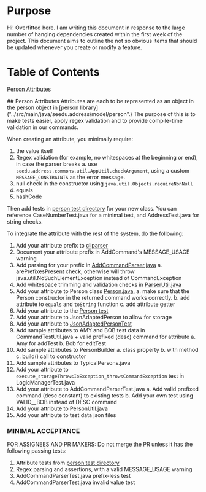 # Purpose
Hi! Overfitted here. I am writing this document in response to the large number of hanging dependencies created within
the first week of the project. This document aims to outline the not so obvious items that should be updated whenever
you create or modify a feature.

# Table of Contents
[Person Attributes](#attributes)

<a name="attributes"/>
## Person Attributes
Attributes are each to be represented as an object in the person object in [person library]("../src/main/java/seedu.address/model/person".)
The purpose of this is to make tests easier, apply regex validation and to provide compile-time validation in our 
commands.

When creating an attribute, you minimally require:
1. the value itself
2. Regex validation (for example, no whitespaces at the beginning or end), in case the parser breaks
   a. use `seedu.address.commons.util.AppUtil.checkArgument`, using a custom `MESSAGE_CONSTRAINTS` as the error message.
3. null check in the constructor using `java.util.Objects.requireNonNull`
4. equals
5. hashCode

Then add tests in [person test directory]("../src/main/java/seedu.address/model/person") for your new class.
You can reference CaseNumberTest.java for a minimal test, and AddressTest.java for string checks.

To integrate the attribute with the rest of the system, do the following:
1. Add your attribute prefix to [cliparser]("../src/main/java/seedu/address/logic/parser/CliSyntax.java")
2. Document your attribute prefix in AddCommand's MESSAGE_USAGE warning
3. Add parsing for your prefix in [AddCommandParser.java]("src/main/java/seedu/address/logic/parser/AddCommandParser.java")
   a. arePrefixesPresent check, otherwise will throw java.util.NoSuchElementException instead of CommandException
4. Add whitespace trimming and validation checks in [ParserUtil.java]("..//home/naws/tp/src/main/java/seedu/address/logic/parser/ParserUtil.java")
5. Add your attribute to Person class [Person.java]("..//home/naws/tp/src/main/java/seedu/address/model/person/Person.java"),
   a. make sure that the Person constructor in the returned command works correctly.
   b. add attribute to `equals` and `toString` function
   c. add attribute getter
6. Add your attribute to the [Person test]("../src/test/java/seedu/address/model/person/PersonTest.java")
7. Add your attribute to JsonAdaptedPerson to allow for storage
8. Add your attribute to [JsonAdaptedPersonTest]("../src/test/java/seedu/address/storage/JsonAdaptedPersonTest.java")
9. Add sample attributes to AMY and BOB test data in CommandTestUtil.java + valid prefixed (desc) command for attribute
   a. Amy for addTest
   b. Bob for editTest
10. Add sample attributes to PersonBuilder
    a. class property
    b. with<Attribute> method
    c. build() call to constructor
11. Add sample attributes to TypicalPersons.java
12. Add your attribute to `execute_storageThrowsIoException_throwsCommandException` test in LogicManagerTest.java
13. Add your attribute to AddCommandParserTest.java
    a. Add valid prefixed command (desc constant) to existing tests
    b. Add your own test using VALID_<ATTRIBUTE>_BOB instead of DESC command
14. Add your attribute to PersonUtil.java
15. Add your attribute to test data json files
    


### MINIMAL ACCEPTANCE
FOR ASSIGNEES AND PR MAKERS: Do not merge the PR unless it has the following passing tests:
1. Attribute tests from [person test directory]("../src/main/java/seedu.address/model/person")
2. Regex parsing and assertions, with a valid MESSAGE_USAGE warning
3. AddCommandParserTest.java prefix-less test
4. AddCommandParserTest.java invalid value test

